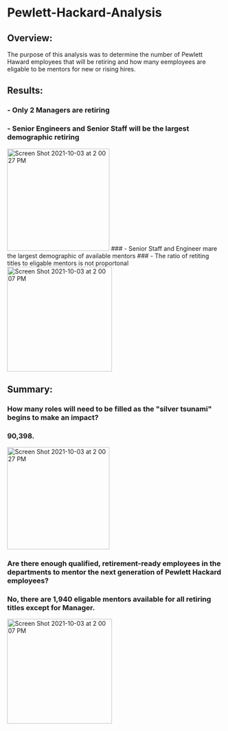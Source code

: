 # Pewlett-Hackard-Analysis

## Overview:
The purpose of this analysis was to determine the number of Pewlett Haward employees that will be retiring and how many eemployees are eligable to be mentors for new or rising hires.

## Results: 
### - Only 2 Managers are retiring
### - Senior Engineers and Senior Staff will be the largest demographic retiring
<img width="238" alt="Screen Shot 2021-10-03 at 2 00 27 PM" src="https://user-images.githubusercontent.com/88937178/135766303-f8e07347-6854-41b7-bce6-4728e11b224f.png">
### - Senior Staff and Engineer mare the largest demographic of available mentors
### - The ratio of retiting titles to eligable mentors is not proportonal <img width="244" alt="Screen Shot 2021-10-03 at 2 00 07 PM" src="https://user-images.githubusercontent.com/88937178/135766319-e0db201e-8529-4f39-9d7c-29bd1c11af50.png">


## Summary:

### How many roles will need to be filled as the "silver tsunami" begins to make an impact?
### 90,398.
<img width="238" alt="Screen Shot 2021-10-03 at 2 00 27 PM" src="https://user-images.githubusercontent.com/88937178/135766028-de8f96d1-4eb6-4b1e-a22c-65dfdd9de757.png">

### Are there enough qualified, retirement-ready employees in the departments to mentor the next generation of Pewlett Hackard employees?
### No, there are 1,940 eligable mentors available for all retiring titles except for Manager.
<img width="244" alt="Screen Shot 2021-10-03 at 2 00 07 PM" src="https://user-images.githubusercontent.com/88937178/135766060-b0dee811-9341-47e0-ad30-867927e1b692.png">
